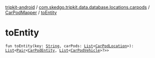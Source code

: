 [tripkit-android](../../index.md) / [com.skedgo.tripkit.data.database.locations.carpods](../index.md) / [CarPodMapper](index.md) / [toEntity](./to-entity.md)

# toEntity

`fun toEntity(key: `[`String`](https://kotlinlang.org/api/latest/jvm/stdlib/kotlin/-string/index.html)`, carPods: `[`List`](https://kotlinlang.org/api/latest/jvm/stdlib/kotlin.collections/-list/index.html)`<`[`CarPodLocation`](../-car-pod-location/index.md)`>): `[`List`](https://kotlinlang.org/api/latest/jvm/stdlib/kotlin.collections/-list/index.html)`<`[`Pair`](https://kotlinlang.org/api/latest/jvm/stdlib/kotlin/-pair/index.html)`<`[`CarPodEntity`](../-car-pod-entity/index.md)`, `[`List`](https://kotlinlang.org/api/latest/jvm/stdlib/kotlin.collections/-list/index.html)`<`[`CarPodVehicle`](../-car-pod-vehicle/index.md)`>?>>`